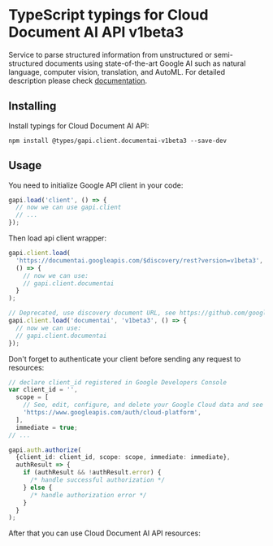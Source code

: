 # TypeScript typings for Cloud Document AI API v1beta3

Service to parse structured information from unstructured or semi-structured documents using state-of-the-art Google AI such as natural language, computer vision, translation, and AutoML.
For detailed description please check [documentation](https://cloud.google.com/document-ai/docs/).

## Installing

Install typings for Cloud Document AI API:

```
npm install @types/gapi.client.documentai-v1beta3 --save-dev
```

## Usage

You need to initialize Google API client in your code:

```typescript
gapi.load('client', () => {
  // now we can use gapi.client
  // ...
});
```

Then load api client wrapper:

```typescript
gapi.client.load(
  'https://documentai.googleapis.com/$discovery/rest?version=v1beta3',
  () => {
    // now we can use:
    // gapi.client.documentai
  }
);
```

```typescript
// Deprecated, use discovery document URL, see https://github.com/google/google-api-javascript-client/blob/master/docs/reference.md#----gapiclientloadname----version----callback--
gapi.client.load('documentai', 'v1beta3', () => {
  // now we can use:
  // gapi.client.documentai
});
```

Don't forget to authenticate your client before sending any request to resources:

```typescript
// declare client_id registered in Google Developers Console
var client_id = '',
  scope = [
    // See, edit, configure, and delete your Google Cloud data and see the email address for your Google Account.
    'https://www.googleapis.com/auth/cloud-platform',
  ],
  immediate = true;
// ...

gapi.auth.authorize(
  {client_id: client_id, scope: scope, immediate: immediate},
  authResult => {
    if (authResult && !authResult.error) {
      /* handle successful authorization */
    } else {
      /* handle authorization error */
    }
  }
);
```

After that you can use Cloud Document AI API resources: <!-- TODO: make this work for multiple namespaces -->

```typescript

```
